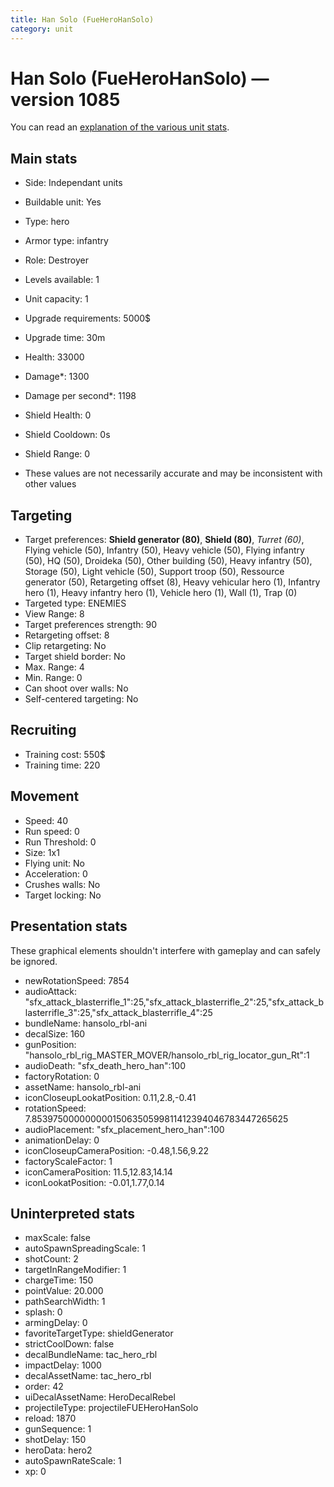 ```yaml
---
title: Han Solo (FueHeroHanSolo)
category: unit
---
```


# Han Solo (FueHeroHanSolo) — version 1085

You can read an [explanation  of the various unit stats](unitexplained.md).

## Main stats

  * Side: Independant units
  * Buildable unit: Yes
  * Type: hero
  * Armor type: infantry
  * Role: Destroyer
  * Levels available: 1
  * Unit capacity: 1
  * Upgrade requirements: 5000$
  * Upgrade time: 30m
  * Health: 33000
  * Damage*: 1300
  * Damage per second*: 1198
  * Shield Health: 0
  * Shield Cooldown: 0s
  * Shield Range: 0

* These values are not necessarily accurate and may be inconsistent with other values

## Targeting

  * Target preferences: **Shield generator (80)**, **Shield (80)**, _Turret (60)_, Flying vehicle (50), Infantry (50), Heavy vehicle (50), Flying infantry (50), HQ (50), Droideka (50), Other building (50), Heavy infantry (50), Storage (50), Light vehicle (50), Support troop (50), Ressource generator (50), Retargeting offset (8), Heavy vehicular hero (1), Infantry hero (1), Heavy infantry hero (1), Vehicle hero (1), Wall (1), Trap (0)
  * Targeted type: ENEMIES
  * View Range: 8
  * Target preferences strength: 90
  * Retargeting offset: 8
  * Clip retargeting: No
  * Target shield border: No
  * Max. Range: 4
  * Min. Range: 0
  * Can shoot over walls: No
  * Self-centered targeting: No

## Recruiting

  * Training cost: 550$
  * Training time: 220

## Movement

  * Speed: 40
  * Run speed: 0
  * Run Threshold: 0
  * Size: 1x1
  * Flying unit: No
  * Acceleration: 0
  * Crushes walls: No
  * Target locking: No

## Presentation stats

These graphical elements shouldn't interfere with gameplay and can safely be ignored.

  * newRotationSpeed: 7854
  * audioAttack: "sfx_attack_blasterrifle_1":25,"sfx_attack_blasterrifle_2":25,"sfx_attack_blasterrifle_3":25,"sfx_attack_blasterrifle_4":25
  * bundleName: hansolo_rbl-ani
  * decalSize: 160
  * gunPosition: "hansolo_rbl_rig_MASTER_MOVER/hansolo_rbl_rig_locator_gun_Rt":1
  * audioDeath: "sfx_death_hero_han":100
  * factoryRotation: 0
  * assetName: hansolo_rbl-ani
  * iconCloseupLookatPosition: 0.11,2.8,-0.41
  * rotationSpeed: 7.8539750000000001506350599811412394046783447265625
  * audioPlacement: "sfx_placement_hero_han":100
  * animationDelay: 0
  * iconCloseupCameraPosition: -0.48,1.56,9.22
  * factoryScaleFactor: 1
  * iconCameraPosition: 11.5,12.83,14.14
  * iconLookatPosition: -0.01,1.77,0.14

## Uninterpreted stats

  * maxScale: false
  * autoSpawnSpreadingScale: 1
  * shotCount: 2
  * targetInRangeModifier: 1
  * chargeTime: 150
  * pointValue: 20.000
  * pathSearchWidth: 1
  * splash: 0
  * armingDelay: 0
  * favoriteTargetType: shieldGenerator
  * strictCoolDown: false
  * decalBundleName: tac_hero_rbl
  * impactDelay: 1000
  * decalAssetName: tac_hero_rbl
  * order: 42
  * uiDecalAssetName: HeroDecalRebel
  * projectileType: projectileFUEHeroHanSolo
  * reload: 1870
  * gunSequence: 1
  * shotDelay: 150
  * heroData: hero2
  * autoSpawnRateScale: 1
  * xp: 0

